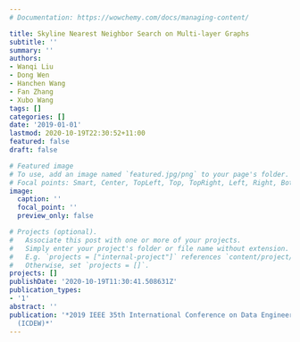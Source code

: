 ```yaml
---
# Documentation: https://wowchemy.com/docs/managing-content/

title: Skyline Nearest Neighbor Search on Multi-layer Graphs
subtitle: ''
summary: ''
authors:
- Wanqi Liu
- Dong Wen
- Hanchen Wang
- Fan Zhang
- Xubo Wang
tags: []
categories: []
date: '2019-01-01'
lastmod: 2020-10-19T22:30:52+11:00
featured: false
draft: false

# Featured image
# To use, add an image named `featured.jpg/png` to your page's folder.
# Focal points: Smart, Center, TopLeft, Top, TopRight, Left, Right, BottomLeft, Bottom, BottomRight.
image:
  caption: ''
  focal_point: ''
  preview_only: false

# Projects (optional).
#   Associate this post with one or more of your projects.
#   Simply enter your project's folder or file name without extension.
#   E.g. `projects = ["internal-project"]` references `content/project/deep-learning/index.md`.
#   Otherwise, set `projects = []`.
projects: []
publishDate: '2020-10-19T11:30:41.508631Z'
publication_types:
- '1'
abstract: ''
publication: '*2019 IEEE 35th International Conference on Data Engineering Workshops
  (ICDEW)*'
---
```

